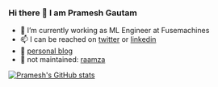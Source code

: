 ### Hi there 👋 I am Pramesh Gautam
- 🔭 I’m currently working as ML Engineer at Fusemachines
- 📫 I can be reached on [twitter](https://twitter.com/pmgautam_) or [linkedin](https://www.linkedin.com/in/gautampramesh/)
- :pencil: [personal blog](https://pmgautam.com)
- :pencil: not maintained: [raamza](https://ramzavil.wordpress.com)
<!--
**prameshgautam/prameshgautam** is a ✨ _special_ ✨ repository because its `README.md` (this file) appears on your GitHub profile.

Here are some ideas to get you started:

- 🔭 I’m currently working on ...
- 🌱 I’m currently learning ...
- 👯 I’m looking to collaborate on ...
- 🤔 I’m looking for help with ...
- 💬 Ask me about ...
- 📫 How to reach me: ...
- 😄 Pronouns: ...
- ⚡ Fun fact: ...
-->

[![Pramesh's GitHub stats](https://github-readme-stats.vercel.app/api?username=pmgautam&count_private=true&show_icons=true&hide_title=true&include_all_commits=true)](https://github.com/anuraghazra/github-readme-stats)
